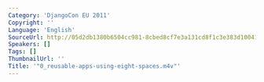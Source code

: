 ```yaml
---
Category: 'DjangoCon EU 2011'
Copyright: ''
Language: 'English'
SourceUrl: http://05d2db1380b6504cc981-8cbed8cf7e3a131cd8f1c3e383d10041.r93.cf2.rackcdn.com/djangocon-eu-2011/0_reusable-apps-using-eight-spaces.m4v
Speakers: []
Tags: []
ThumbnailUrl: ''
Title: '"0_reusable-apps-using-eight-spaces.m4v"'
---
```


